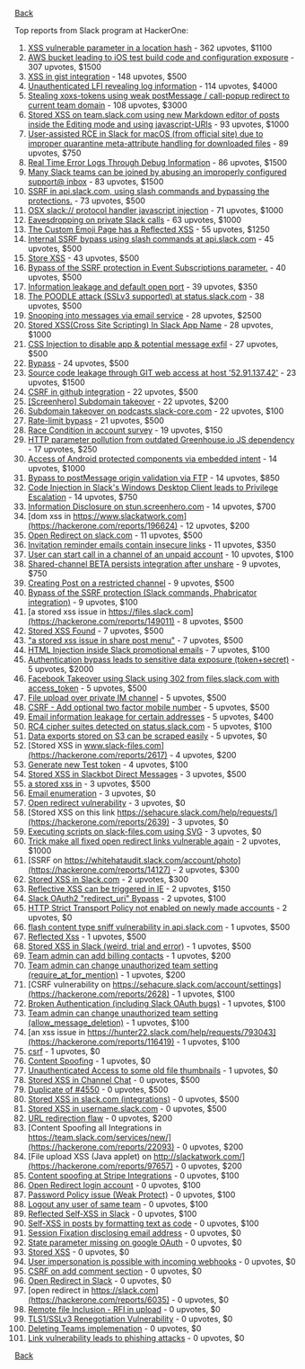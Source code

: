 [Back](../README.md)

Top reports from Slack program at HackerOne:

1. [XSS vulnerable parameter in a location hash](https://hackerone.com/reports/146336) - 362 upvotes, $1100
2. [AWS bucket leading to iOS test build code and configuration exposure](https://hackerone.com/reports/404822) - 307 upvotes, $1500
3. [XSS in gist integration](https://hackerone.com/reports/11073) - 148 upvotes, $500
4. [Unauthenticated LFI revealing log information](https://hackerone.com/reports/272578) - 114 upvotes, $4000
5. [Stealing xoxs-tokens using weak postMessage / call-popup redirect to current team domain](https://hackerone.com/reports/207170) - 108 upvotes, $3000
6. [Stored XSS on team.slack.com using new Markdown editor of posts inside the Editing mode and using javascript-URIs](https://hackerone.com/reports/132104) - 93 upvotes, $1000
7. [User-assisted RCE in Slack for macOS (from official site) due to improper quarantine meta-attribute handling for downloaded files](https://hackerone.com/reports/470637) - 89 upvotes, $750
8. [Real Time Error Logs Through Debug Information](https://hackerone.com/reports/503283) - 86 upvotes, $1500
9. [Many Slack teams can be joined by abusing an improperly configured support@ inbox](https://hackerone.com/reports/239623) - 83 upvotes, $1500
10. [SSRF in api.slack.com, using slash commands and bypassing the protections.](https://hackerone.com/reports/381129) - 73 upvotes, $500
11. [OSX slack:// protocol handler javascript injection](https://hackerone.com/reports/79348) - 71 upvotes, $1000
12. [Eavesdropping on private Slack calls](https://hackerone.com/reports/184698) - 63 upvotes, $1000
13. [The Custom Emoji Page has a Reflected XSS](https://hackerone.com/reports/258198) - 55 upvotes, $1250
14. [Internal SSRF bypass using slash commands at api.slack.com](https://hackerone.com/reports/356765) - 45 upvotes, $500
15. [Store XSS](https://hackerone.com/reports/187410) - 43 upvotes, $500
16. [Bypass of the SSRF protection in Event Subscriptions parameter.](https://hackerone.com/reports/386292) - 40 upvotes, $500
17. [Information leakage and default open port](https://hackerone.com/reports/305518) - 39 upvotes, $350
18. [The POODLE attack (SSLv3 supported) at status.slack.com](https://hackerone.com/reports/375097) - 38 upvotes, $500
19. [Snooping into messages via email service](https://hackerone.com/reports/163938) - 28 upvotes, $2500
20. [Stored XSS(Cross Site Scripting) In Slack App Name](https://hackerone.com/reports/159460) - 28 upvotes, $1000
21. [CSS Injection to disable app &amp; potential message exfil](https://hackerone.com/reports/679969) - 27 upvotes, $500
22. [Bypass](https://hackerone.com/reports/121696) - 24 upvotes, $500
23. [Source code leakage through GIT web access at host '52.91.137.42'](https://hackerone.com/reports/148068) - 23 upvotes, $1500
24. [CSRF in github integration](https://hackerone.com/reports/174328) - 22 upvotes, $500
25. [[Screenhero] Subdomain takeover](https://hackerone.com/reports/142096) - 22 upvotes, $200
26. [Subdomain takeover on podcasts.slack-core.com](https://hackerone.com/reports/195350) - 22 upvotes, $100
27. [Rate-limit bypass](https://hackerone.com/reports/165727) - 21 upvotes, $500
28. [Race Condition in account survey](https://hackerone.com/reports/165570) - 19 upvotes, $150
29. [HTTP parameter pollution from outdated Greenhouse.io JS dependency](https://hackerone.com/reports/335339) - 17 upvotes, $250
30. [Access of Android protected components via embedded intent](https://hackerone.com/reports/200427) - 14 upvotes, $1000
31. [Bypass to postMessage origin validation via FTP](https://hackerone.com/reports/210654) - 14 upvotes, $850
32. [Code Injection in Slack's Windows Desktop Client leads to Privilege Escalation](https://hackerone.com/reports/162955) - 14 upvotes, $750
33. [Information Disclosure on stun.screenhero.com](https://hackerone.com/reports/175061) - 14 upvotes, $700
34. [dom xss in https://www.slackatwork.com](https://hackerone.com/reports/196624) - 12 upvotes, $200
35. [Open Redirect on slack.com](https://hackerone.com/reports/140447) - 11 upvotes, $500
36. [Invitation reminder emails contain insecure links](https://hackerone.com/reports/327674) - 11 upvotes, $350
37. [User can start call in a channel of an unpaid account](https://hackerone.com/reports/147369) - 10 upvotes, $100
38. [Shared-channel BETA persists integration after unshare](https://hackerone.com/reports/291822) - 9 upvotes, $750
39. [Creating Post on a restricted channel](https://hackerone.com/reports/151459) - 9 upvotes, $500
40. [Bypass of the SSRF protection (Slack commands, Phabricator integration)](https://hackerone.com/reports/61312) - 9 upvotes, $100
41. [a stored xss issue in https://files.slack.com](https://hackerone.com/reports/149011) - 8 upvotes, $500
42. [Stored XSS Found](https://hackerone.com/reports/9774) - 7 upvotes, $500
43. ["a stored xss issue in share post menu"](https://hackerone.com/reports/148848) - 7 upvotes, $500
44. [HTML Injection inside Slack promotional emails](https://hackerone.com/reports/321029) - 7 upvotes, $100
45. [Authentication bypass leads to sensitive data exposure (token+secret)](https://hackerone.com/reports/129918) - 5 upvotes, $2000
46. [Facebook Takeover using Slack using 302 from files.slack.com with access_token](https://hackerone.com/reports/6017) - 5 upvotes, $500
47. [File upload over private IM channel](https://hackerone.com/reports/143903) - 5 upvotes, $500
48. [CSRF - Add optional two factor mobile number](https://hackerone.com/reports/155774) - 5 upvotes, $500
49. [Email information leakage for certain addresses](https://hackerone.com/reports/169992) - 5 upvotes, $400
50. [RC4 cipher suites detected on status.slack.com](https://hackerone.com/reports/99157) - 5 upvotes, $100
51. [Data exports stored on S3 can be scraped easily](https://hackerone.com/reports/2746) - 5 upvotes, $0
52. [Stored XSS in www.slack-files.com](https://hackerone.com/reports/2617) - 4 upvotes, $200
53. [Generate new Test token](https://hackerone.com/reports/147544) - 4 upvotes, $100
54. [Stored XSS in Slackbot Direct Messages](https://hackerone.com/reports/4561) - 3 upvotes, $500
55. [a stored xss in](https://hackerone.com/reports/33018) - 3 upvotes, $500
56. [Email enumeration](https://hackerone.com/reports/2766) - 3 upvotes, $0
57. [Open redirect vulnerability](https://hackerone.com/reports/2731) - 3 upvotes, $0
58. [Stored XSS on this link https://sehacure.slack.com/help/requests/](https://hackerone.com/reports/2639) - 3 upvotes, $0
59. [Executing scripts on slack-files.com using SVG](https://hackerone.com/reports/100565) - 3 upvotes, $0
60. [Trick make all fixed open redirect links vulnerable again](https://hackerone.com/reports/104087) - 2 upvotes, $1000
61. [SSRF on https://whitehataudit.slack.com/account/photo](https://hackerone.com/reports/14127) - 2 upvotes, $300
62. [Stored XSS in Slack.com](https://hackerone.com/reports/6002) - 2 upvotes, $300
63. [Reflective XSS can be triggered in IE](https://hackerone.com/reports/2497) - 2 upvotes, $150
64. [Slack OAuth2 "redirect_uri" Bypass](https://hackerone.com/reports/2575) - 2 upvotes, $100
65. [HTTP Strict Transport Policy not enabled on newly made accounts](https://hackerone.com/reports/26763) - 2 upvotes, $0
66. [flash content type sniff vulnerability in api.slack.com](https://hackerone.com/reports/3455) - 1 upvotes, $500
67. [Reflected Xss](https://hackerone.com/reports/2777) - 1 upvotes, $500
68. [Stored XSS in Slack (weird, trial and error)](https://hackerone.com/reports/96337) - 1 upvotes, $500
69. [Team admin can add billing contacts](https://hackerone.com/reports/47940) - 1 upvotes, $200
70. [Team admin can change unauthorized team setting (require_at_for_mention)](https://hackerone.com/reports/46747) - 1 upvotes, $200
71. [CSRF vulnerability on https://sehacure.slack.com/account/settings](https://hackerone.com/reports/2628) - 1 upvotes, $100
72. [Broken Authentication (including Slack OAuth bugs)](https://hackerone.com/reports/2559) - 1 upvotes, $100
73. [Team admin can change unauthorized team setting (allow_message_deletion)](https://hackerone.com/reports/46750) - 1 upvotes, $100
74. [an xss issue in https://hunter22.slack.com/help/requests/793043](https://hackerone.com/reports/116419) - 1 upvotes, $100
75. [csrf](https://hackerone.com/reports/2635) - 1 upvotes, $0
76. [Content Spoofing](https://hackerone.com/reports/2979) - 1 upvotes, $0
77. [Unauthenticated Access to some old file thumbnails](https://hackerone.com/reports/145621) - 1 upvotes, $0
78. [Stored XSS in Channel Chat](https://hackerone.com/reports/2652) - 0 upvotes, $500
79. [Duplicate of #4550](https://hackerone.com/reports/4638) - 0 upvotes, $500
80. [Stored XSS in slack.com (integrations)](https://hackerone.com/reports/10297) - 0 upvotes, $500
81. [Stored XSS in username.slack.com](https://hackerone.com/reports/2625) - 0 upvotes, $500
82. [URL redirection flaw](https://hackerone.com/reports/2622) - 0 upvotes, $200
83. [Content Spoofing all Integrations in https://team.slack.com/services/new/](https://hackerone.com/reports/22093) - 0 upvotes, $200
84. [File upload XSS (Java applet) on http://slackatwork.com/](https://hackerone.com/reports/97657) - 0 upvotes, $200
85. [Content spoofing at Stripe Integrations](https://hackerone.com/reports/21248) - 0 upvotes, $100
86. [Open Redirect login account](https://hackerone.com/reports/16718) - 0 upvotes, $100
87. [Password Policy issue (Weak Protect)](https://hackerone.com/reports/17160) - 0 upvotes, $100
88. [Logout any user of same team](https://hackerone.com/reports/54610) - 0 upvotes, $100
89. [Reflected Self-XSS in Slack](https://hackerone.com/reports/97683) - 0 upvotes, $100
90. [Self-XSS in posts by formatting text as code](https://hackerone.com/reports/89505) - 0 upvotes, $100
91. [Session Fixation disclosing email address](https://hackerone.com/reports/2582) - 0 upvotes, $0
92. [State parameter missing on google OAuth](https://hackerone.com/reports/2688) - 0 upvotes, $0
93. [Stored XSS](https://hackerone.com/reports/2926) - 0 upvotes, $0
94. [User impersonation is possible with incoming webhooks](https://hackerone.com/reports/3722) - 0 upvotes, $0
95. [CSRF on add comment section](https://hackerone.com/reports/2638) - 0 upvotes, $0
96. [Open Redirect in Slack](https://hackerone.com/reports/4549) - 0 upvotes, $0
97. [open redirect in https://slack.com](https://hackerone.com/reports/6035) - 0 upvotes, $0
98. [Remote file Inclusion - RFI in upload](https://hackerone.com/reports/14092) - 0 upvotes, $0
99. [TLS1/SSLv3 Renegotiation Vulnerability](https://hackerone.com/reports/5617) - 0 upvotes, $0
100. [Deleting Teams implemenation](https://hackerone.com/reports/2975) - 0 upvotes, $0
101. [Link vulnerability leads to phishing attacks](https://hackerone.com/reports/66994) - 0 upvotes, $0


[Back](../README.md)